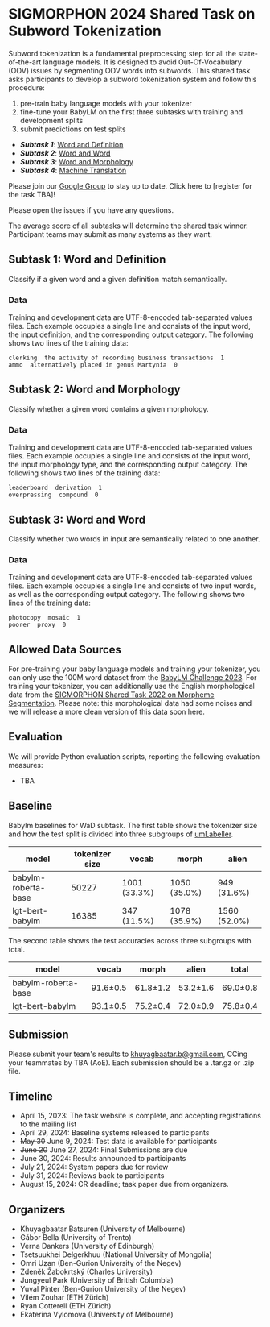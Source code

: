 # SIGMORPHON 2024 Shared Task on Subword Tokenization

Subword tokenization is a fundamental preprocessing step for all the state-of-the-art language models. It is designed to avoid Out-Of-Vocabulary (OOV) issues by segmenting OOV words into subwords. This shared task asks participants to develop a subword tokenization system and follow this procedure: 

1.  pre-train baby language models with your tokenizer
2.  fine-tune your BabyLM on the first three subtasks with training and development splits
3.  submit predictions on test splits

+ ***Subtask 1***: [Word and Definition](https://github.com/sigmorphon/2024TokenST#)
+ ***Subtask 2***: [Word and Word](https://github.com/sigmorphon/2024TokenST#)
+ ***Subtask 3***: [Word and Morphology](https://github.com/sigmorphon/2024TokenST#)
+ ***Subtask 4***: [Machine Translation](https://github.com/sigmorphon/2024TokenST#)

Please join our [Google Group](https://groups.google.com/forum/#!forum/sigmorphon-subword-tokenization/join) to stay up to date.
Click here to [register for the task TBA]!

Please open the issues if you have any questions.

The average score of all subtasks will determine the shared task winner. Participant teams may submit as many systems as they want.

## Subtask 1: Word and Definition
Classify if a given word and a given definition match semantically.

### Data
Training and development data are UTF-8-encoded tab-separated values files. Each example occupies a single line and consists of the input word, the input definition, and the corresponding output category. The following shows two lines of the training data:
    
    clerking  the activity of recording business transactions  1
    ammo  alternatively placed in genus Martynia  0

## Subtask 2: Word and Morphology
Classify whether a given word contains a given morphology.

### Data
Training and development data are UTF-8-encoded tab-separated values files. Each example occupies a single line and consists of the input word, the input morphology type, and the corresponding output category. The following shows two lines of the training data:
    
    leaderboard  derivation  1
    overpressing  compound  0

## Subtask 3: Word and Word
Classify whether two words in input are semantically related to one another.

### Data
Training and development data are UTF-8-encoded tab-separated values files. Each example occupies a single line and consists of two input words, as well as the corresponding output category. The following shows two lines of the training data:
    
    photocopy  mosaic  1
    poorer  proxy  0

## Allowed Data Sources
For pre-training your baby language models and training your tokenizer, you can only use the 100M word dataset from the [BabyLM Challenge 2023](https://babylm.github.io/archive_2023.html). For training your tokenizer, you can additionally use the English morphological data from the [SIGMORPHON Shared Task 2022 on Morpheme Segmentation](https://github.com/sigmorphon/2022SegmentationST). Please note: this morphological data had some noises and we will release a more clean version of this data soon here. 


## Evaluation

We will provide Python evaluation scripts, reporting the following evaluation measures:

- TBA

## Baseline

Babylm baselines for WaD subtask. The first table shows the tokenizer size and how the test split is divided into three subgroups of [umLabeller](https://github.com/unimorph/umLabeller).

|   model                |   tokenizer size  |   vocab         |   morph          |   alien         |
|------------------------|-------------------|-----------------|------------------|-----------------|
|   babylm-roberta-base  |   50227           |   1001 (33.3%)  |   1050 (35.0%)   |    949 (31.6%)  |
|   lgt-bert-babylm      |   16385           |    347 (11.5%)  |   1078 (35.9%)   |   1560 (52.0%)  |

The second table shows the test accuracies across three subgroups with total.

|   model                |   vocab     |   morph     |   alien     |   total     |
|------------------------|-------------|-------------|-------------|-------------|
|   babylm-roberta-base  |   91.6±0.5  |   61.8±1.2  |   53.2±1.6  |   69.0±0.8  |
|   lgt-bert-babylm      |   93.1±0.5  |   75.2±0.4  |   72.0±0.9  |   75.8±0.4  |


## Submission

Please submit your team's results to khuyagbaatar.b@gmail.com, CCing your teammates by TBA (AoE). Each submission should be a .tar.gz or .zip file.

## Timeline

- April 15, 2023: The task website is complete, and accepting registrations to the mailing list
- April 29, 2024: Baseline systems released to participants
- <s>May 30</s> June 9, 2024: Test data is available for participants
- <s>June 20</s> June 27, 2024: Final Submissions are due
- June 30, 2024: Results announced to participants
- July 21, 2024: System papers due for review
- July 31, 2024: Reviews back to participants
- August 15, 2024: CR deadline; task paper due from organizers.

## Organizers
- Khuyagbaatar Batsuren (University of Melbourne)
- Gábor Bella (University of Trento)
- Verna Dankers (University of Edinburgh)
- Tsetsuukhei Delgerkhuu (National University of Mongolia)
- Omri Uzan (Ben-Gurion University of the Negev)
- Zdeněk Žabokrtský (Charles University)
- Jungyeul Park (University of British Columbia)
- Yuval Pinter (Ben-Gurion University of the Negev)
- Vilém Zouhar (ETH Zürich)
- Ryan Cotterell (ETH Zürich)
- Ekaterina Vylomova (University of Melbourne)
